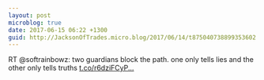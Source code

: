 ```yaml
---
layout: post
microblog: true
date: 2017-06-15 06:22 +1300
guid: http://JacksonOfTrades.micro.blog/2017/06/14/t875040738899353602.html
---
```

RT @softrainbowz: two guardians block the path. one only tells lies and the other only tells truths [t.co/r6dziFCyP...](https://t.co/r6dziFCyP0)

